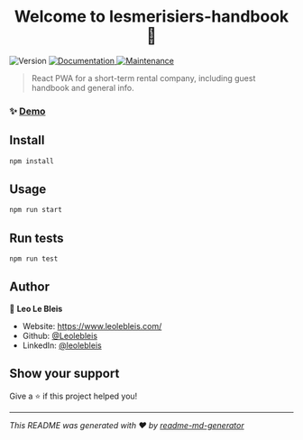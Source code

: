 <h1 align="center">Welcome to lesmerisiers-handbook 👋</h1>
<p>
  <img alt="Version" src="https://img.shields.io/badge/version-0.1.0-blue.svg?cacheSeconds=2592000" />
  <a href="https://github.com/Leolebleis/lesmerisiers-pwa#readme" target="_blank">
    <img alt="Documentation" src="https://img.shields.io/badge/documentation-yes-brightgreen.svg" />
  </a>
  <a href="https://github.com/Leolebleis/lesmerisiers-pwa/graphs/commit-activity" target="_blank">
    <img alt="Maintenance" src="https://img.shields.io/badge/Maintained%3F-yes-green.svg" />
  </a>
</p>

> React PWA for a short-term rental company, including guest handbook and general info.

### ✨ [Demo](https://lesmerisiers.netlify.app/)

## Install

```sh
npm install
```

## Usage

```sh
npm run start
```

## Run tests

```sh
npm run test
```

## Author

👤 **Leo Le Bleis**

* Website: https://www.leolebleis.com/
* Github: [@Leolebleis](https://github.com/Leolebleis)
* LinkedIn: [@leolebleis](https://linkedin.com/in/leolebleis)

## Show your support

Give a ⭐️ if this project helped you!

***
_This README was generated with ❤️ by [readme-md-generator](https://github.com/kefranabg/readme-md-generator)_